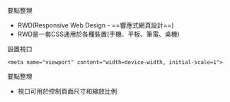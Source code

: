 要點整理
- RWD(Responsive Web Design - ==響應式網頁設計==)
- RWD是一套CSS通用於各種裝置(手機、平板、筆電、桌機)

設置視口
```
<meta name="viewport" content="width=device-width, initial-scale=1">
```

要點整理
- 視口可用於控制頁面尺寸和縮放比例